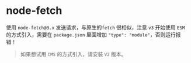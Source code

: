 # node-fetch

使用 `node-fetch@3.x` 发送请求，与原生的`fetch` 很相似，注意 `v3` 开始使用 `ESM` 的方式引入，需要在 `package.json` 里面增加 `"type": "module"`，否则运行报错！

> 如果想试用 `CMS` 的方式引入，请安装 `V2` 版本。

